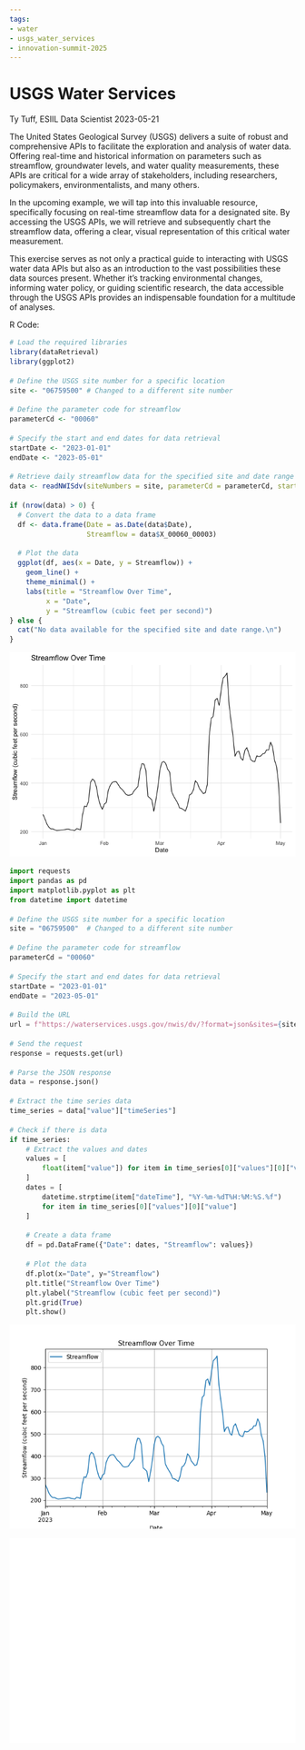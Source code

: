 ```yaml
---
tags:
- water
- usgs_water_services
- innovation-summit-2025
---
```


USGS Water Services
================
Ty Tuff, ESIIL Data Scientist
2023-05-21

The United States Geological Survey (USGS) delivers a suite of robust
and comprehensive APIs to facilitate the exploration and analysis of
water data. Offering real-time and historical information on parameters
such as streamflow, groundwater levels, and water quality measurements,
these APIs are critical for a wide array of stakeholders, including
researchers, policymakers, environmentalists, and many others.

In the upcoming example, we will tap into this invaluable resource,
specifically focusing on real-time streamflow data for a designated
site. By accessing the USGS APIs, we will retrieve and subsequently
chart the streamflow data, offering a clear, visual representation of
this critical water measurement.

This exercise serves as not only a practical guide to interacting with
USGS water data APIs but also as an introduction to the vast
possibilities these data sources present. Whether it’s tracking
environmental changes, informing water policy, or guiding scientific
research, the data accessible through the USGS APIs provides an
indispensable foundation for a multitude of analyses.

R Code:

``` r
# Load the required libraries
library(dataRetrieval)
library(ggplot2)

# Define the USGS site number for a specific location
site <- "06759500" # Changed to a different site number

# Define the parameter code for streamflow
parameterCd <- "00060"

# Specify the start and end dates for data retrieval
startDate <- "2023-01-01"
endDate <- "2023-05-01"

# Retrieve daily streamflow data for the specified site and date range
data <- readNWISdv(siteNumbers = site, parameterCd = parameterCd, startDate = startDate, endDate = endDate)

if (nrow(data) > 0) {
  # Convert the data to a data frame
  df <- data.frame(Date = as.Date(data$Date),
                   Streamflow = data$X_00060_00003)
  
  # Plot the data
  ggplot(df, aes(x = Date, y = Streamflow)) +
    geom_line() +
    theme_minimal() +
    labs(title = "Streamflow Over Time",
         x = "Date",
         y = "Streamflow (cubic feet per second)")
} else {
  cat("No data available for the specified site and date range.\n")
}
```

![](usgs_water_services_files/figure-gfm/unnamed-chunk-1-1.png)

``` python
import requests
import pandas as pd
import matplotlib.pyplot as plt
from datetime import datetime

# Define the USGS site number for a specific location
site = "06759500"  # Changed to a different site number

# Define the parameter code for streamflow
parameterCd = "00060"

# Specify the start and end dates for data retrieval
startDate = "2023-01-01"
endDate = "2023-05-01"

# Build the URL
url = f"https://waterservices.usgs.gov/nwis/dv/?format=json&sites={site}&startDT={startDate}&endDT={endDate}&parameterCd={parameterCd}"

# Send the request
response = requests.get(url)

# Parse the JSON response
data = response.json()

# Extract the time series data
time_series = data["value"]["timeSeries"]

# Check if there is data
if time_series:
    # Extract the values and dates
    values = [
        float(item["value"]) for item in time_series[0]["values"][0]["value"]
    ]
    dates = [
        datetime.strptime(item["dateTime"], "%Y-%m-%dT%H:%M:%S.%f")
        for item in time_series[0]["values"][0]["value"]
    ]
    
    # Create a data frame
    df = pd.DataFrame({"Date": dates, "Streamflow": values})

    # Plot the data
    df.plot(x="Date", y="Streamflow")
    plt.title("Streamflow Over Time")
    plt.ylabel("Streamflow (cubic feet per second)")
    plt.grid(True)
    plt.show()
```

![](usgs_water_services_files/figure-gfm/unnamed-chunk-2-1.png)

![](usgs_water_services_files/figure-gfm/unnamed-chunk-2-2.png)
